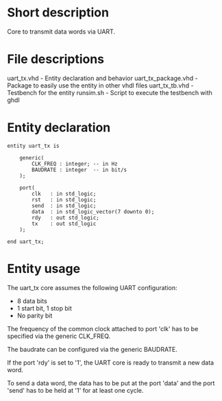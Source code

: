 Short description
=================
Core to transmit data words via UART.

File descriptions
=================
uart_tx.vhd         - Entity declaration and behavior
uart_tx_package.vhd - Package to easily use the entity in other vhdl files
uart_tx_tb.vhd      - Testbench for the entity
runsim.sh           - Script to execute the testbench with ghdl

Entity declaration
==================
    entity uart_tx is

    	generic(
    		CLK_FREQ : integer; -- in Hz
    		BAUDRATE : integer  -- in bit/s
    	);

    	port(
    		clk   : in std_logic;
    		rst   : in std_logic;
    		send  : in std_logic;
    		data  : in std_logic_vector(7 downto 0);
    		rdy   : out std_logic;
    		tx    : out std_logic
    	);

    end uart_tx;

Entity usage
============
The uart_tx core assumes the following UART configuration:
* 8 data bits
* 1 start bit, 1 stop bit
* No parity bit

The frequency of the common clock attached to port 'clk' has to be specified via the generic CLK_FREQ.

The baudrate can be configured via the generic BAUDRATE.

If the port 'rdy' is set to '1', the UART core is ready to transmit a new data word.

To send a data word, the data has to be put at the port 'data' and the port 'send' has to be held at '1' for at least one cycle.
